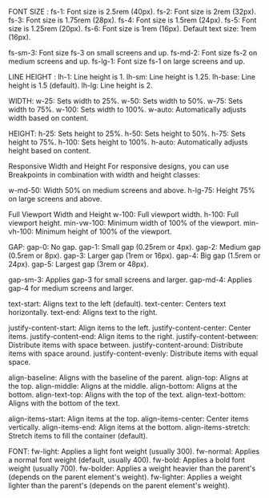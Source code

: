 FONT SIZE :
fs-1: Font size is 2.5rem (40px).
fs-2: Font size is 2rem (32px).
fs-3: Font size is 1.75rem (28px).
fs-4: Font size is 1.5rem (24px).
fs-5: Font size is 1.25rem (20px).
fs-6: Font size is 1rem (16px).
Default text size: 1rem (16px).

fs-sm-3: Font size fs-3 on small screens and up.
fs-md-2: Font size fs-2 on medium screens and up.
fs-lg-1: Font size fs-1 on large screens and up.

LINE HEIGHT :
lh-1: Line height is 1.
lh-sm: Line height is 1.25.
lh-base: Line height is 1.5 (default).
lh-lg: Line height is 2.

WIDTH:
w-25: Sets width to 25%.
w-50: Sets width to 50%.
w-75: Sets width to 75%.
w-100: Sets width to 100%.
w-auto: Automatically adjusts width based on content.

HEIGHT:
h-25: Sets height to 25%.
h-50: Sets height to 50%.
h-75: Sets height to 75%.
h-100: Sets height to 100%.
h-auto: Automatically adjusts height based on content.

Responsive Width and Height
For responsive designs, you can use Breakpoints in combination with width and height classes:

w-md-50: Width 50% on medium screens and above.
h-lg-75: Height 75% on large screens and above.

Full Viewport Width and Height
w-100: Full viewport width.
h-100: Full viewport height.
min-vw-100: Minimum width of 100% of the viewport.
min-vh-100: Minimum height of 100% of the viewport.

GAP:
gap-0: No gap.
gap-1: Small gap (0.25rem or 4px).
gap-2: Medium gap (0.5rem or 8px).
gap-3: Larger gap (1rem or 16px).
gap-4: Big gap (1.5rem or 24px).
gap-5: Largest gap (3rem or 48px).

gap-sm-3: Applies gap-3 for small screens and larger.
gap-md-4: Applies gap-4 for medium screens and larger.

text-start: Aligns text to the left (default).
text-center: Centers text horizontally.
text-end: Aligns text to the right.

justify-content-start: Align items to the left.
justify-content-center: Center items.
justify-content-end: Align items to the right.
justify-content-between: Distribute items with space between.
justify-content-around: Distribute items with space around.
justify-content-evenly: Distribute items with equal space.

align-baseline: Aligns with the baseline of the parent.
align-top: Aligns at the top.
align-middle: Aligns at the middle.
align-bottom: Aligns at the bottom.
align-text-top: Aligns with the top of the text.
align-text-bottom: Aligns with the bottom of the text.

align-items-start: Align items at the top.
align-items-center: Center items vertically.
align-items-end: Align items at the bottom.
align-items-stretch: Stretch items to fill the container (default).

FONT:
fw-light: Applies a light font weight (usually 300).
fw-normal: Applies a normal font weight (default, usually 400).
fw-bold: Applies a bold font weight (usually 700).
fw-bolder: Applies a weight heavier than the parent's (depends on the parent element's weight).
fw-lighter: Applies a weight lighter than the parent's (depends on the parent element's weight).

